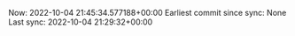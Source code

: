 Now: 2022-10-04 21:45:34.577188+00:00 Earliest commit since sync: None Last sync: 2022-10-04 21:29:32+00:00

